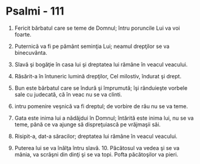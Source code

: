 # Psalmi - 111

1. Fericit bărbatul care se teme de Domnul; întru poruncile Lui va voi foarte. 

2. Puternică va fi pe pământ seminţia Lui; neamul drepţilor se va binecuvânta. 

3. Slavă şi bogăţie în casa lui şi dreptatea lui rămâne în veacul veacului. 

4. Răsărit-a în întuneric lumină drepţilor, Cel milostiv, îndurat şi drept. 

5. Bun este bărbatul care se îndură şi împrumută; îşi rânduieşte vorbele sale cu judecată, că în veac nu se va clinti. 

6. intru pomenire veşnică va fi dreptul; de vorbire de rău nu se va teme. 

7. Gata este inima lui a nădăjdui în Domnul; întărită este inima lui, nu se va teme, până ce va ajunge să dispreţuiască pe vrăjmaşii săi. 

8. Risipit-a, dat-a săracilor; dreptatea lui rămâne în veacul veacului. 

9. Puterea lui se va înălţa întru slavă. 10. Păcătosul va vedea şi se va mânia, va scrâşni din dinţi şi se va topi. Pofta păcătoşilor va pieri. 

